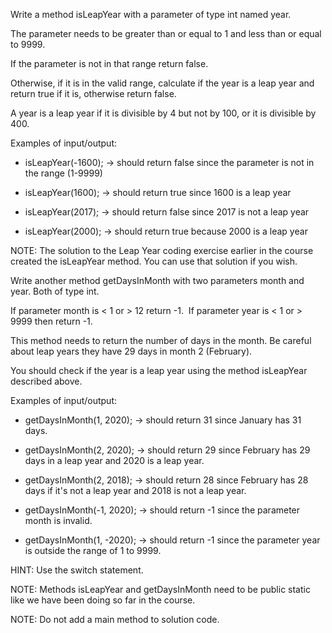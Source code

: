 Write a method isLeapYear with a parameter of type int named year. 

The parameter needs to be greater than or equal to 1 and less than or equal to 9999.

If the parameter is not in that range return false. 

Otherwise, if it is in the valid range, calculate if the year is a leap year and return true if it is, otherwise return false. 

A year is a leap year if it is divisible by 4 but not by 100, or it is divisible by 400.

Examples of input/output:

* isLeapYear(-1600); →  should return false since the parameter is not in the range (1-9999)

* isLeapYear(1600); → should return true since 1600 is a leap year

* isLeapYear(2017); → should return false since 2017 is not a leap year

* isLeapYear(2000); → should return true because 2000 is a leap year 

​NOTE:  The solution to the Leap Year coding exercise earlier in the course created the isLeapYear method. You can use that solution if you wish.

Write another method getDaysInMonth with two parameters month and year.  ​Both of type int.

If parameter month is &lt; 1 or &gt; 12 return -1. ​
If parameter year is &lt; 1 or &gt; 9999 then return -1.

This method needs to return the number of days in the month. Be careful about leap years they have 29 days in month 2 (February).

You should check if the year is a leap year using the method isLeapYear described above.

Examples of input/output:

* getDaysInMonth(1, 2020); → should return 31 since January has 31 days.

* getDaysInMonth(2, 2020); → should return 29 since February has 29 days in a leap year and 2020 is a leap year.

* getDaysInMonth(2, 2018); → should return 28 since February has 28 days if it's not a leap year and 2018 is not a leap year.

* getDaysInMonth(-1, 2020); → should return -1 since the parameter month is invalid.

* getDaysInMonth(1, -2020); → should return -1 since the parameter year is outside the range of 1 to 9999.


HINT: Use the switch statement.

NOTE: Methods isLeapYear and getDaysInMonth need to be public static like we have been doing so far in the course.

NOTE: Do not add a main method to solution code.
